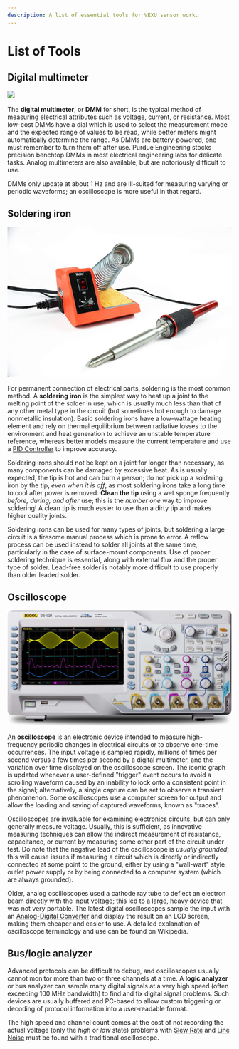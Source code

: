 ```yaml
---
description: A list of essential tools for VEXU sensor work.
---
```


# List of Tools

## Digital multimeter

![](https://phabricator.purduesigbots.com/file/data/kbxd5gteoowsrw6phwti/PHID-FILE-farwad36c4la4k7gsxva/dmm.jpg)

The **digital multimeter**, or **DMM** for short, is the typical method of measuring electrical attributes such as voltage, current, or resistance. Most low-cost DMMs have a dial which is used to select the measurement mode and the expected range of values to be read, while better meters might automatically determine the range. As DMMs are battery-powered, one must remember to turn them off after use. Purdue Engineering stocks precision benchtop DMMs in most electrical engineering labs for delicate tasks. Analog multimeters are also available, but are notoriously difficult to use.

DMMs only update at about 1 Hz and are ill-suited for measuring varying or periodic waveforms; an oscilloscope is more useful in that regard.

## Soldering iron

![](../.gitbook/assets/71pvqth4xjl._ac_sl1500_.jpg)

For permanent connection of electrical parts, soldering is the most common method. A **soldering iron** is the simplest way to heat up a joint to the melting point of the solder in use, which is usually much less than that of any other metal type in the circuit \(but sometimes hot enough to damage nonmetallic insulation\). Basic soldering irons have a low-wattage heating element and rely on thermal equilibrium between radiative losses to the environment and heat generation to achieve an unstable temperature reference, whereas better models measure the current temperature and use a [PID Controller](../software/control-algorithms/pid-controller.md) to improve accuracy.

Soldering irons should not be kept on a joint for longer than necessary, as many components can be damaged by excessive heat. As is usually expected, the tip is hot and can burn a person; do not pick up a soldering iron by the tip, _even when it is off_, as most soldering irons take a long time to cool after power is removed. **Clean the tip** using a wet sponge frequently _before, during, and after_ use; this is the _number one_ way to improve soldering! A clean tip is much easier to use than a dirty tip and makes higher quality joints.

Soldering irons can be used for many types of joints, but soldering a large circuit is a tiresome manual process which is prone to error. A reflow process can be used instead to solder all joints at the same time, particularly in the case of surface-mount components. Use of proper soldering technique is essential, along with external flux and the proper type of solder. Lead-free solder is notably more difficult to use properly than older leaded solder.

## Oscilloscope

![](../.gitbook/assets/ds4024.jpg)

An **oscilloscope** is an electronic device intended to measure high-frequency periodic changes in electrical circuits or to observe one-time occurrences. The input voltage is sampled rapidly, millions of times per second versus a few times per second by a digital multimeter, and the variation over time displayed on the oscilloscope screen. The iconic graph is updated whenever a user-defined "trigger" event occurs to avoid a scrolling waveform caused by an inability to lock onto a consistent point in the signal; alternatively, a single capture can be set to observe a transient phenomenon. Some oscilloscopes use a computer screen for output and allow the loading and saving of captured waveforms, known as "traces".

Oscilloscopes are invaluable for examining electronics circuits, but can only generally measure voltage. Usually, this is sufficient, as innovative measuring techniques can allow the indirect measurement of resistance, capacitance, or current by measuring some other part of the circuit under test. Do note that the negative lead of the oscilloscope is _usually grounded_; this will cause issues if measuring a circuit which is directly or indirectly connected at some point to the ground, either by using a "wall-wart" style outlet power supply or by being connected to a computer system \(which are always grounded\).

Older, analog oscilloscopes used a cathode ray tube to deflect an electron beam directly with the input voltage; this led to a large, heavy device that was not very portable. The latest digital oscilloscopes sample the input with an [Analog-Digital Converter](analog-digital-converter.md) and display the result on an LCD screen, making them cheaper and easier to use. A detailed explanation of oscilloscope terminology and use can be found on Wikipedia.

## Bus/logic analyzer

Advanced protocols can be difficult to debug, and oscilloscopes usually cannot monitor more than two or three channels at a time. A **logic analyzer** or bus analyzer can sample many digital signals at a very high speed \(often exceeding 100 MHz bandwidth\) to find and fix digital signal problems. Such devices are usually buffered and PC-based to allow custom triggering or decoding of protocol information into a user-readable format. 

The high speed and channel count comes at the cost of not recording the actual voltage \(only the _high_ or _low_ state\) problems with [Slew Rate](slew-rate.md) and [Line Noise](line-noise.md) must be found with a traditional oscilloscope.

